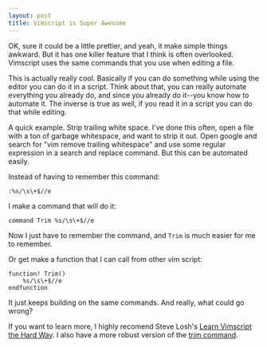 ```yaml
---
layout: post
title: Vimscript is Super Awesome
---
```


OK, sure it could be a little prettier, and yeah, it make simple things awkward. But it has one killer feature that I think is often overlooked. Vimscript uses the same commands that you use when editing a file.

This is actually really cool. Basically if you can do something while using the editor you can do it in a script. Think about that, you can really automate everything you already do, and since you already do it--you know how to automate it. The inverse is true as well, if you read it in a script you can do that while editing.

A quick example. Strip trailing white space. I've done this often, open a file with a ton of garbage whitespace, and want to strip it out. Open google and search for "vim remove trailing whitespace" and use some regular expression in a search and replace command. But this can be automated easily.

Instead of having to remember this command:

    :%s/\s\+$//e

I make a command that will do it:

    command Trim %s/\s\+$//e

Now I just have to remember the command, and `Trim` is much easier for me to remember.

Or get make a function that I can call from other vim script:

    function! Trim()
        %s/\s\+$//e
    endfunction

It just keeps building on the same commands. And really, what could go wrong?

If you want to learn more, I highly recomend Steve Losh's [Learn Vimscript the Hard Way](http://learnvimscriptthehardway.stevelosh.com/). I also have a more robust version of the [trim command](https://github.com/csexton/trailertrash.vim).
